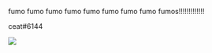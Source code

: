 fumo fumo fumo fumo fumo fumo fumo fumo fumos!!!!!!!!!!!!!

ceat#6144

<a href="https://www.roblox.com/users/145632006/profile"><image src="https://cdn.discordapp.com/emojis/804317346414985236.png?v=1"></a>
